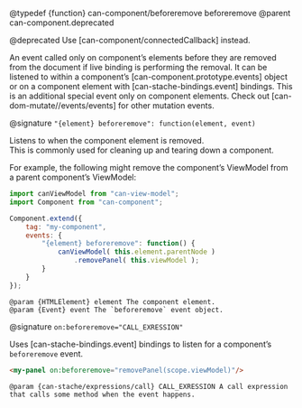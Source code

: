 @typedef {function} can-component/beforeremove beforeremove
@parent can-component.deprecated

@deprecated Use [can-component/connectedCallback] instead.

An event called only on component’s elements before they are removed from the
document if live binding is performing the removal. It can be listened to
within a component’s [can-component.prototype.events] object or on a component
element with [can-stache-bindings.event] bindings.  This is an additional
special event only on component elements. Check out [can-dom-mutate//events/events]
for other mutation events.

@signature `"{element} beforeremove": function(element, event)`

Listens to when the component element is removed.  
This is commonly used for cleaning up and tearing down a component.

For example, the following might remove the component’s ViewModel
from a parent component’s ViewModel:

```js
import canViewModel from "can-view-model";
import Component from "can-component";

Component.extend({
	tag: "my-component",
	events: {
		"{element} beforeremove": function() {
			canViewModel( this.element.parentNode )
				.removePanel( this.viewModel );
		}
	}
});
```

	@param {HTMLElement} element The component element.
	@param {Event} event The `beforeremove` event object.

@signature `on:beforeremove="CALL_EXRESSION"`

Uses [can-stache-bindings.event] bindings to listen for a component’s
`beforeremove` event.

```html
<my-panel on:beforeremove="removePanel(scope.viewModel)"/>
```

	@param {can-stache/expressions/call} CALL_EXRESSION A call expression that calls some method when the event happens.
